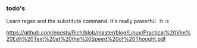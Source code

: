 ### todo's 
Learn regex and the substitute command. It's really powerful. :h :s

https://github.com/eposts/Rich/blob/master/blog/Linux/Practical%20Vim%20Edit%20Text%20at%20the%20Speed%20of%20Thought.pdf


